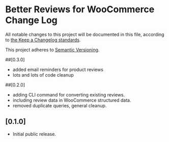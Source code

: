 # Better Reviews for WooCommerce Change Log

All notable changes to this project will be documented in this file, according to [the Keep a Changelog standards](http://keepachangelog.com/).

This project adheres to [Semantic Versioning](http://semver.org/).

##[0.3.0]

* added email reminders for product reviews
* lots and lots of code cleanup

##[0.2.0]

* adding CLI command for converting existing reviews.
* including review data in WooCommerce structured data.
* removed duplicate queries, general cleanup.

## [0.1.0]

* Initial public release.
